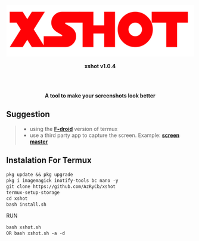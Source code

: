 <div align="center">
  <img src="/assets/banner.png">
  <p><b>xshot v1.0.4</b></p>
  <br><br>
  <P><b>A tool to make your screenshots look better</b></p>
</div>

## Suggestion

> - using the [**F-droid**](https://f-droid.org/en/packages/com.termux/) version of termux
> - use a third party app to capture the screen. Example: [**screen master**](https://play.google.com/store/apps/details?id=pro.capture.screenshot)

## Instalation For Termux
```
pkg update && pkg upgrade
pkg i imagemagick inotify-tools bc nano -y
git clone https://github.com/AzRyCb/xshot
termux-setup-storage
cd xshot
bash install.sh
```

RUN
```
bash xshot.sh
OR bash xshot.sh -a -d
```
